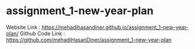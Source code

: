 # assignment_1-new-year-plan

Website Link : https://mehadihasandiner.github.io/assignment_1-new-year-plan/
Github Code Link : https://github.com/mehadiHasanDiner/assignment_1-new-year-plan
